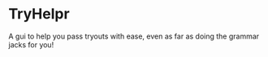 # TryHelpr
A gui to help you pass tryouts with ease, even as far as doing the grammar jacks for you!
